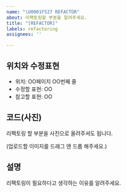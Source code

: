 ```yaml
---
name: "\U0001F527 REFACTOR"
about: 리팩토링할 부분을 알려주세요.
title: "[REFACTOR]"
labels: refactoring
assignees: ''

---
```


## 위치와 수정표현
* 위치: OO페이지 OO번째 줄
* 수정할 표현: OO
* 참고할 표현: OO

## 코드(사진)
리팩토링 할 부분을 사진으로 올려주셔도 됩니다.

(업로드할 이미지를 드래그 앤 드롭 해주세요.)

## 설명
리팩토링이 필요하다고 생각하는 이유를 알려주세요.
